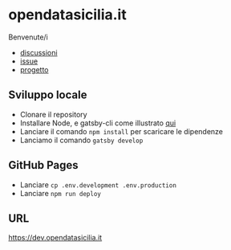 # opendatasicilia.it

Benvenute/i


- [discussioni](https://github.com/opendatasicilia/opendatasicilia.it/discussions)
- [issue](https://github.com/opendatasicilia/opendatasicilia.it/issues)
- [progetto](https://github.com/orgs/opendatasicilia/projects/3/views/9)

## Sviluppo locale
- Clonare il repository
- Installare Node, e gatsby-cli come illustrato [qui](https://github.com/opendatasicilia/opendatasicilia.it/discussions/29)
- Lanciare il comando `npm install` per scaricare le dipendenze
- Lanciamo il comando `gatsby develop`

## GitHub Pages
- Lanciare `cp .env.development .env.production`
- Lanciare `npm run deploy`

## URL
https://dev.opendatasicilia.it
